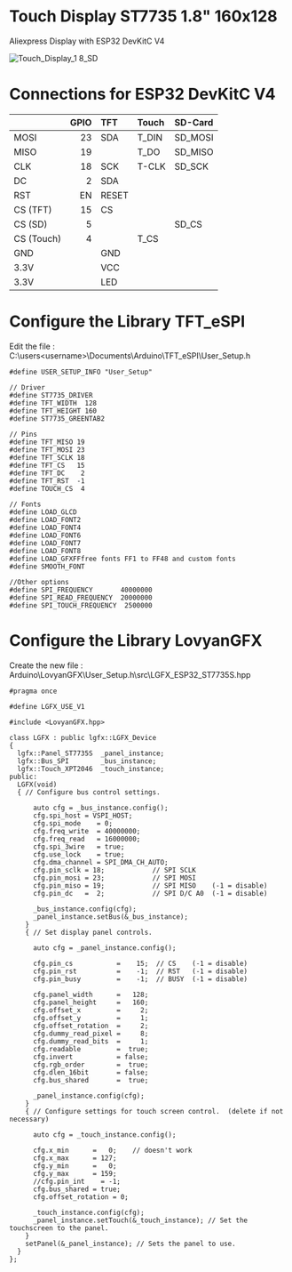 # Touch Display ST7735 1.8" 160x128

Aliexpress Display with ESP32 DevKitC V4

![Touch_Display_1 8_SD](https://user-images.githubusercontent.com/106549358/229093910-0fbed4b9-aa86-4fae-a7b2-e4387fc9263f.png)

# Connections for ESP32 DevKitC V4
|             | GPIO | TFT   | Touch | SD-Card |
| :---------- | ---: | :---- | :---- | :------ |
| MOSI        | 23   | SDA   | T_DIN | SD_MOSI |
| MISO        | 19   |       | T_DO  | SD_MISO |
| CLK         | 18   | SCK   | T-CLK | SD_SCK  |
| DC          |  2   | SDA   |       |         |
| RST         | EN   | RESET |       |         |
| CS  (TFT)   | 15   | CS    |       |         |
| CS  (SD)    |  5   |       |       | SD_CS   |
| CS  (Touch) |  4   |       | T_CS  |         |
| GND         |      | GND   |       |         |
| 3.3V        |      | VCC   |       |         |
| 3.3V        |      | LED   |       |         |

# Configure the Library TFT_eSPI
Edit the file : C:\users\<username>\Documents\Arduino\TFT_eSPI\User_Setup.h

```
#define USER_SETUP_INFO "User_Setup"

// Driver
#define ST7735_DRIVER 
#define TFT_WIDTH  128
#define TFT_HEIGHT 160
#define ST7735_GREENTAB2

// Pins
#define TFT_MISO 19
#define TFT_MOSI 23
#define TFT_SCLK 18
#define TFT_CS   15
#define TFT_DC    2
#define TFT_RST  -1
#define TOUCH_CS  4

// Fonts
#define LOAD_GLCD
#define LOAD_FONT2
#define LOAD_FONT4
#define LOAD_FONT6
#define LOAD_FONT7
#define LOAD_FONT8
#define LOAD_GFXFFfree fonts FF1 to FF48 and custom fonts
#define SMOOTH_FONT

//Other options
#define SPI_FREQUENCY       40000000 
#define SPI_READ_FREQUENCY  20000000
#define SPI_TOUCH_FREQUENCY  2500000
```
# Configure the Library LovyanGFX
Create the new file : Arduino\LovyanGFX\User_Setup.h\src\LGFX_ESP32_ST7735S.hpp

```
#pragma once

#define LGFX_USE_V1

#include <LovyanGFX.hpp>

class LGFX : public lgfx::LGFX_Device
{
  lgfx::Panel_ST7735S  _panel_instance;
  lgfx::Bus_SPI        _bus_instance;
  lgfx::Touch_XPT2046  _touch_instance;
public:
  LGFX(void)
  { // Configure bus control settings.

      auto cfg = _bus_instance.config();
      cfg.spi_host = VSPI_HOST;
      cfg.spi_mode    = 0;
      cfg.freq_write  = 40000000;
      cfg.freq_read   = 16000000;
      cfg.spi_3wire   = true;
      cfg.use_lock    = true;
      cfg.dma_channel = SPI_DMA_CH_AUTO;
      cfg.pin_sclk = 18;            // SPI SCLK
      cfg.pin_mosi = 23;            // SPI MOSI
      cfg.pin_miso = 19;            // SPI MISO    (-1 = disable)
      cfg.pin_dc   =  2;            // SPI D/C A0  (-1 = disable)
      
      _bus_instance.config(cfg);
      _panel_instance.setBus(&_bus_instance);
    }
    { // Set display panel controls.

      auto cfg = _panel_instance.config();

      cfg.pin_cs           =    15;  // CS    (-1 = disable)
      cfg.pin_rst          =    -1;  // RST   (-1 = disable)
      cfg.pin_busy         =    -1;  // BUSY  (-1 = disable)

      cfg.panel_width      =   128;
      cfg.panel_height     =   160;
      cfg.offset_x         =     2;
      cfg.offset_y         =     1;
      cfg.offset_rotation  =     2;
      cfg.dummy_read_pixel =     8;
      cfg.dummy_read_bits  =     1;
      cfg.readable         =  true;
      cfg.invert           = false;
      cfg.rgb_order        =  true;
      cfg.dlen_16bit       = false;
      cfg.bus_shared       =  true;

      _panel_instance.config(cfg);
    }
    { // Configure settings for touch screen control.  (delete if not necessary)

      auto cfg = _touch_instance.config();

      cfg.x_min      =   0;    // doesn't work
      cfg.x_max      = 127;
      cfg.y_min      =   0;
      cfg.y_max      = 159;
      //cfg.pin_int    = -1;
      cfg.bus_shared = true;
      cfg.offset_rotation = 0;

      _touch_instance.config(cfg);
      _panel_instance.setTouch(&_touch_instance); // Set the touchscreen to the panel.
    }
    setPanel(&_panel_instance); // Sets the panel to use.
  }
};
```